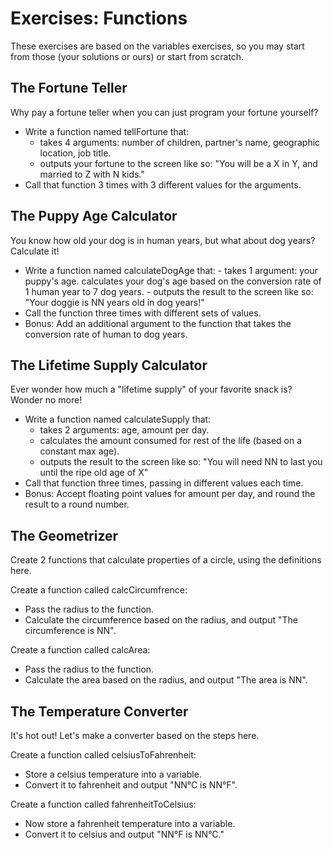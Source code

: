 # Exercises: Functions

These exercises are based on the variables exercises, so you may start from those (your solutions or ours) or start from scratch.

## The Fortune Teller

Why pay a fortune teller when you can just program your fortune yourself?

- Write a function named tellFortune that:
  - takes 4 arguments: number of children, partner's name, geographic location, job title.
  - outputs your fortune to the screen like so: "You will be a X in Y, and married to Z with N kids."
- Call that function 3 times with 3 different values for the arguments.

## The Puppy Age Calculator

You know how old your dog is in human years, but what about dog years? Calculate it!

- Write a function named calculateDogAge that: - takes 1 argument: your puppy's age.
  calculates your dog's age based on the conversion rate of 1 human year to 7 dog years. - outputs the result to the screen like so: "Your doggie is NN years old in dog years!"
- Call the function three times with different sets of values.
- Bonus: Add an additional argument to the function that takes the conversion rate of human to dog years.

## The Lifetime Supply Calculator

Ever wonder how much a "lifetime supply" of your favorite snack is? Wonder no more!

- Write a function named calculateSupply that:
  - takes 2 arguments: age, amount per day.
  - calculates the amount consumed for rest of the life (based on a constant max age).
  - outputs the result to the screen like so: "You will need NN to last you until the ripe old age of X"
- Call that function three times, passing in different values each time.
- Bonus: Accept floating point values for amount per day, and round the result to a round number.

## The Geometrizer

Create 2 functions that calculate properties of a circle, using the definitions here.

Create a function called calcCircumfrence:

- Pass the radius to the function.
- Calculate the circumference based on the radius, and output "The circumference is NN".

Create a function called calcArea:

- Pass the radius to the function.
- Calculate the area based on the radius, and output "The area is NN".

## The Temperature Converter

It's hot out! Let's make a converter based on the steps here.

Create a function called celsiusToFahrenheit:

- Store a celsius temperature into a variable.
- Convert it to fahrenheit and output "NN°C is NN°F".

Create a function called fahrenheitToCelsius:

- Now store a fahrenheit temperature into a variable.
- Convert it to celsius and output "NN°F is NN°C."
